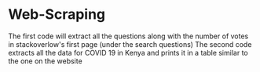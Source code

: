 # Web-Scraping
The first code will extract all the questions along with the number of votes in stackoverlow's first page (under the search questions)
The second code extracts all the data for COVID 19 in Kenya and prints it in a table similar to the one on the website
